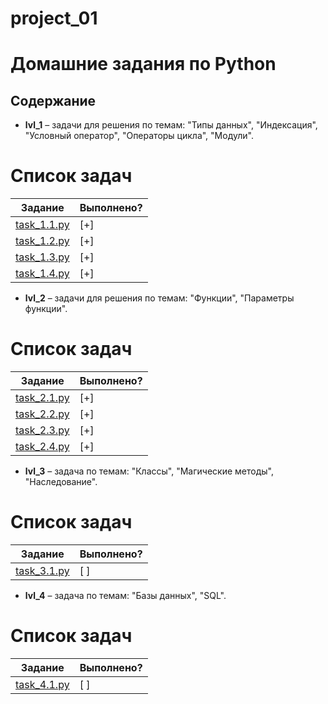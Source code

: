 # project_01
# Домашние задания по Python

## Содержание
* **lvl_1** – задачи для решения по темам: "Типы данных", "Индексация", "Условный оператор", "Операторы цикла", "Модули".
# Список задач

| Задание | Выполнено? |
|--------|------------|
| [task_1.1.py](./homeworks_lvl_1/task_1.1.py) | [+] |
| [task_1.2.py](./homeworks_lvl_1/task_1.2.py) | [+] |
| [task_1.3.py](./homeworks_lvl_1/task_1.3.py) | [+] |
| [task_1.4.py](./homeworks_lvl_1/task_1.4.py) | [+] |

* **lvl_2** – задачи для решения по темам: "Функции", "Параметры функции".
# Список задач

| Задание | Выполнено? |
|--------|------------|
| [task_2.1.py](./homeworks_lvl_2/task_2.1.py) | [+] |
| [task_2.2.py](./homeworks_lvl_2/task_2.2.py) | [+] |
| [task_2.3.py](./homeworks_lvl_2/task_2.3.py) | [+] |
| [task_2.4.py](./homeworks_lvl_2/task_2.4.py) | [+] |

* **lvl_3** – задача по темам: "Классы", "Магические методы", "Наследование".
# Список задач

| Задание | Выполнено? |
|--------|------------|
| [task_3.1.py](./homeworks_lvl_3/task_3.1.py) | [ ] |

* **lvl_4** – задача по темам: "Базы данных", "SQL".
# Список задач

| Задание | Выполнено? |
|--------|------------|
| [task_4.1.py](./homeworks_lvl_4/task_4.1.py) | [ ] |